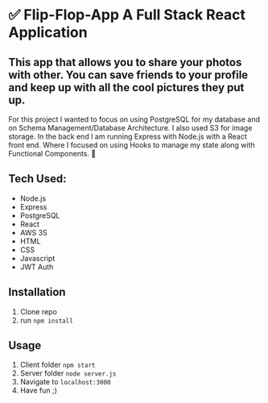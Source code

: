 # ✅ Flip-Flop-App A Full Stack React Application
## This app that allows you to share your photos with other.  You can save friends to your profile and keep up with all the cool pictures they put up.  


For this project I wanted to focus on using PostgreSQL for my database and on Schema Management/Database Architecture.  I also used S3 for image storage. In the back end I am running  Express with Node.js with a React front end.  Where I focused on using Hooks to manage my state along with Functional Components. 🚀




## Tech Used:
- Node.js
- Express
- PostgreSQL
- React
- AWS 3S
- HTML
- CSS
- Javascript
- JWT Auth

## Installation

1. Clone repo
2. run `npm install`

## Usage

1. Client folder `npm start`
2. Server folder `node server.js`
2. Navigate to `localhost:3000`
3. Have fun ;)
